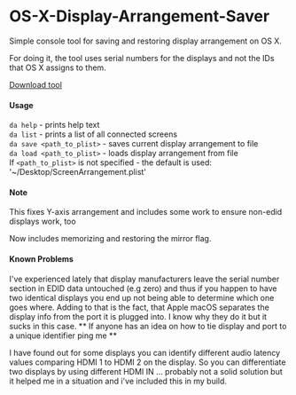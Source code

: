 OS-X-Display-Arrangement-Saver
==============================

Simple console tool for saving and restoring display arrangement on OS X.

For doing it, the tool uses serial numbers for the displays and not the IDs that OS X assigns to them.

[Download tool](https://github.com/archetrix/OS-X-Display-Arrangement-Saver/releases)

#### Usage

`da help` - prints help text <br />
`da list` - prints a list of all connected screens <br />
`da save <path_to_plist>` - saves current display arrangement to file <br />
`da load <path_to_plist>` - loads display arrangement from file <br />
If `<path_to_plist>` is not specified - the default is used: '~/Desktop/ScreenArrangement.plist'

#### Note
This fixes Y-axis arrangement and includes some work to ensure non-edid displays work, too

Now includes memorizing and restoring the mirror flag.

#### Known Problems
I've experienced lately that display manufacturers leave the serial number section in EDID
data untouched (e.g zero) and thus if you happen to have two identical displays you end up
not being able to determine which one goes where.
Adding to that is the fact, that Apple macOS separates the display info from the port it
is plugged into. I know why they do it but it sucks in this case.
** If anyone has an idea on how to tie display and port to a unique identifier ping me **

I have found out for some displays you can identify different audio latency values
comparing HDMI 1 to HDMI 2 on the display. So you can differentiate two displays by using
different HDMI IN ... probably not a solid solution but it helped me in a situation and
i've included this in my build.
